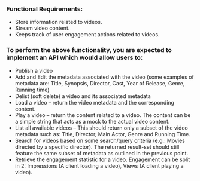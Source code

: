 ### Functional Requirements:
- Store information related to videos.
- Stream video content.
- Keeps track of user engagement actions related to videos.


### To perform the above functionality, you are expected to implement an API which would allow users to:
- Publish a video
- Add and Edit the metadata associated with the video (some examples of metadata are: Title, Synopsis, Director, Cast, Year of Release, Genre, Running time)
- Delist (soft delete) a video and its associated metadata
- Load a video – return the video metadata and the corresponding content.
- Play a video – return the content related to a video. The content can be a simple string that acts as a mock to the actual video content.
- List all available videos – This should return only a subset of the video metadata such as: Title, Director, Main Actor, Genre and Running Time.
- Search for videos based on some search/query criteria (e.g.: Movies directed by a specific director). The returned result-set should still feature the same subset of metadata as outlined in the previous point.
- Retrieve the engagement statistic for a video. Engagement can be split in 2: Impressions (A client loading a video), Views (A client playing a video).
